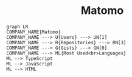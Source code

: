 <h1 align="center">Matomo</h1>

```mermaid
graph LR
COMPANY_NAME{Matomo}
COMPANY_NAME ---> U{Users} ---> UN[1]
COMPANY_NAME ---> R{Repositories} ---> RN[3]
COMPANY_NAME ---> G{Gists} ---> GN[0]
COMPANY_NAME ---> ML{Most Used<br>Languages}
ML --> TypeScript
ML --> JavaScript
ML --> HTML
```
